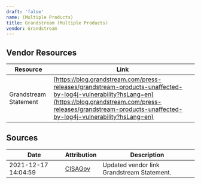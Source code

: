 ```yaml
---
draft: 'false'
name: (Multiple Products)
title: Grandstream (Multiple Products)
vendor: Grandstream
---
```


## Vendor Resources
| Resource | Link |
| --- | --- |
| Grandstream Statement | [https://blog.grandstream.com/press-releases/grandstream-products-unaffected-by-log4j-vulnerability?hsLang=en](https://blog.grandstream.com/press-releases/grandstream-products-unaffected-by-log4j-vulnerability?hsLang=en) |



## Sources
| Date | Attribution | Description |
| --- | --- | --- |
| 2021-12-17 14:04:59 | [CISAGov](https://raw.githubusercontent.com/cisagov/log4j-affected-db/develop/README.md) | Updated vendor link Grandstream Statement.  |
